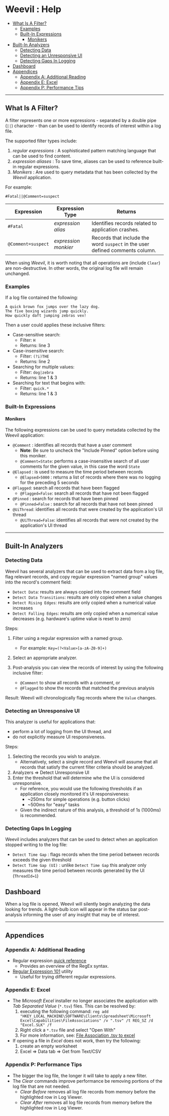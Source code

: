 ﻿# Weevil : Help

- [What Is A Filter?](#what-is-a-filter)
  - [Examples](#examples)
  - [Built-In Expressions](#built-in-expressions)
    - [Monikers](#monikers)
- [Built-In Analyzers](#built-in-analyzers)
  - [Detecting Data](#detecting-data)
  - [Detecting an Unresponsive UI](#detecting-an-unresponsive-ui)
  - [Detecting Gaps In Logging](#detecting-gaps-in-logging)
- [Dashboard](#dashboard)
- [Appendices](#appendices)
  - [Appendix A: Additional Reading](#appendix-a-additional-reading)
  - [Appendix E: Excel](#appendix-e-excel)
  - [Appendix P: Performance Tips](#appendix-p-performance-tips)

---

## What Is A Filter?

A filter represents one or more expressions - separated by a double pipe (`||`) character - than can be used to identify records of interest within a log file.  

The supported filter types include:

1. *regular expressions* : A sophisticated pattern matching language that can be used to find content. 
2. *expression aliases* : To save time, aliases can be used to reference built-in regular expressions.
3. *Monikers* : Are used to query metadata that has been collected by the *Weevil* application.

For example:

`#Fatal||@Comment=suspect`

| Expression         | Expression Type      | Returns                                                                      |
| ------------------ | -------------------- | ---------------------------------------------------------------------------- |
| `#Fatal`           | *expression alias*   | Identifies records related to application crashes.                           |
| `@Comment=suspect` | *expression monkier* | Records that include the word `suspect` in the user defined comments column. |

When using *Weevil*, it is worth noting that all operations are (include `Clear`) are non-destructive.  In other words, the original log file will remain unchanged.

### Examples

If a log file contained the following:

```
A quick brown fox jumps over the lazy dog.
The five boxing wizards jump quickly.
How quickly daft jumping zebras vex!
```

Then a user could applies these inclusive filters:

- Case-sensitive search:
    - Filter: `H`
    - Returns: line 3
- Case-insensitive search:
    - Filter: `(?i)THE`
    - Returns: line 2 
- Searching for multiple values:
    - Filter: `dog|zebra`
    - Returns: line 1 & 3
- Searching for text that begins with:
    - Filter: `quick.*`
    - Returns: line 1 & 3

### Built-In Expressions

#### Monikers

The following expressions can be used to query metadata collected by the Weevil application:

- `@Comment` : identifies all records that have a user comment
  - **Note**: Be sure to uncheck the "Include Pinned" option before using this moniker.
  - `@Comment=State`: performs a case-insensitive search of all user comments for the given value, in this case the word `State`
- `@Elapsed` : is used to measure the time period between records
  - `@Elapsed>5000` : returns a list of records where there was no logging for the preceding 5 seconds
- `@Flagged`: search all records that have been flagged
  - `@Flagged=False`: search all records that have not been flagged 
- `@Pinned` : search for records that have been pinned
  - `@Pinned=False` : search for all records that have not been pinned
- `@UiThread`: identifies all records that were created by the application's UI thread
  - `@UiThread=False`: identifies all records that were not created by the application's UI thread

---

## Built-In Analyzers

### Detecting Data

Weevil has several analyzers that can be used to extract data from a log file, flag relevant records, and copy regular expression "named group" values into the record's comment field:

- `Detect Data`: results are always copied into the comment field
- `Detect Data Transitions`: results are only copied when a value changes
- `Detect Rising Edges`: results are only copied when a numerical value increases
- `Detect Falling Edges`: results are only copied when a numerical value decreases (e.g. hardware's uptime value is reset to zero)

Steps:

1. Filter using a regular expression with a named group.

	- For example:  `Key=(?<Value>[a-zA-Z0-9]+)`

2. Select an appropriate analyzer.
3. Post-analysis you can view the records of interest by using the following inclusive filter:

   - `@Comment` to show all records with a comment, or
   - `@Flagged` to show the records that matched the previous analysis 

Result: Weevil will chronologically flag records where the `Value` changes.

### Detecting an Unresponsive UI

This analyzer is useful for applications that:

- perform a lot of logging from the UI thread, and
- do not explicitly measure UI responsiveness.

Steps:

1. Selecting the records you wish to analyze.
   - Alternatively, select a single record and Weevil will assume that all records that satisfy the current filter criteria should be analyzed.
2. Analyzers => Detect Unresponsive UI
3. Enter the threshold that will determine whe the UI is considered unresponsive.
   - For reference, you would use the following thresholds if an application closely monitored it's UI responsiveness:
     - ~250ms for simple operations (e.g. button clicks)
     - ~500ms for "easy" tasks
   - Given the indirect nature of this analysis, a threshold of 1s (1000ms) is recommended.

### Detecting Gaps In Logging

Weevil includes analyzers that can be used to detect when an application stopped writing to the log file:

- `Detect Time Gap` : flags records when the time period between records exceeds the given threshold
- `Detect Time Gap (UI)` : unlike `Detect Time Gap` this analyzer only measures the time period between records generated by the UI (`ThreadId=1`)

## Dashboard

When a log file is opened, Weevil will silently begin analyzing the data looking for trends.  A light-bulb icon will appear in the status bar post-analysis informing the user of any insight that may be of interest.

---

## Appendices

### Appendix A: Additional Reading

- Regular expression [quick reference][RegExQuickRef]
	- Provides an overview of the RegEx syntax.
- [Regular Expression 101][RegEx101] utility
	- Useful for trying different regular expressions.

### Appendix E: Excel

- The *Microsoft Excel* installer no longer associates the application with *Tab Separated Value* (`*.tsv`) files.  This can be resolved by:
   1. executing the following command: `reg add "HKEY_LOCAL_MACHINE\SOFTWARE\Clients\Spreadsheet\Microsoft Excel\Capabilities\FileAssociations" /v ".tsv" /t REG_SZ /d "Excel.SLK" /f`
   2. Right click a `*.tsv` file and select "Open With"
   3. For more information, see: [File Association .tsv to excel](https://superuser.com/a/1381871/166002)
- If opening a file in *Excel* does not work, then try the following:
   1. create an empty worksheet
   2. Excel => Data tab => Get from Text/CSV

### Appendix P: Performance Tips

- The bigger the log file, the longer it will take to apply a new filter.
- The *Clear* commands improve performance be removing portions of the log file that are not needed. 
  - *Clear Before* removes all log file records from memory before the highlighted row in Log Viewer.
  - *Clear After* removes all log file records from memory before the highlighted row in Log Viewer.

[RegExQuickRef]: https://docs.microsoft.com/en-us/dotnet/standard/base-types/regular-expression-language-quick-reference
[RegEx101]: https://regex101.com
